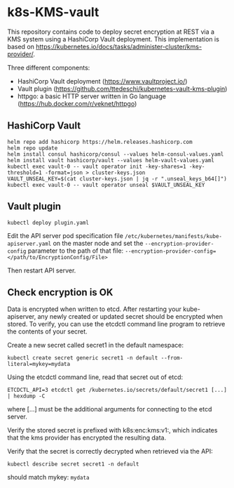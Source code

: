# k8s-KMS-vault
This repository contains code to deploy secret encryption at REST via a KMS system using a HashiCorp Vault deployment.
This implementation is based on https://kubernetes.io/docs/tasks/administer-cluster/kms-provider/.

Three different components:
- HashiCorp Vault deployment (https://www.vaultproject.io/)
- Vault plugin (https://github.com/ttedeschi/kubernetes-vault-kms-plugin)
- httpgo: a basic HTTP server written in Go language (https://hub.docker.com/r/veknet/httpgo)

## HashiCorp Vault
```
helm repo add hashicorp https://helm.releases.hashicorp.com
helm repo update
helm install consul hashicorp/consul --values helm-consul-values.yaml
helm install vault hashicorp/vault --values helm-vault-values.yaml
kubectl exec vault-0 -- vault operator init -key-shares=1 -key-threshold=1 -format=json > cluster-keys.json
VAULT_UNSEAL_KEY=$(cat cluster-keys.json | jq -r ".unseal_keys_b64[]")
kubectl exec vault-0 -- vault operator unseal $VAULT_UNSEAL_KEY
```

## Vault plugin
```kubectl deploy plugin.yaml```

Edit the API server pod specification file ```/etc/kubernetes/manifests/kube-apiserver.yaml``` on the master node and set the ```--encryption-provider-config``` parameter to the path of that file: ```--encryption-provider-config=</path/to/EncryptionConfig/File>```

Then restart API server.

## Check encryption is OK
Data is encrypted when written to etcd. After restarting your kube-apiserver, any newly created or updated secret should be encrypted when stored. To verify, you can use the etcdctl command line program to retrieve the contents of your secret.

Create a new secret called secret1 in the default namespace:
```
kubectl create secret generic secret1 -n default --from-literal=mykey=mydata
```
Using the etcdctl command line, read that secret out of etcd:
```
ETCDCTL_API=3 etcdctl get /kubernetes.io/secrets/default/secret1 [...] | hexdump -C
```
where [...] must be the additional arguments for connecting to the etcd server.

Verify the stored secret is prefixed with k8s:enc:kms:v1:, which indicates that the kms provider has encrypted the resulting data.

Verify that the secret is correctly decrypted when retrieved via the API:
```
kubectl describe secret secret1 -n default
```
should match mykey: ```mydata```

